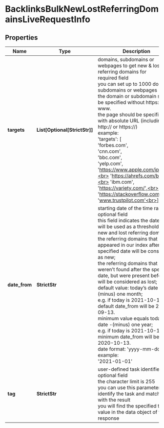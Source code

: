 # BacklinksBulkNewLostReferringDomainsLiveRequestInfo


## Properties

| Name | Type | Description | Notes |
|------------ | ------------- | ------------- | -------------|
**targets** | **List[Optional[StrictStr]]** | domains, subdomains or webpages to get  new & lost referring domains for<br>required field<br>you can set up to 1000 domains, subdomains or webpages<br>the domain or subdomain should be specified without https:// and www.<br>the page should be specified with absolute URL (including http:// or https://)<br>example:<br>'targets': [<br>  'forbes.com',<br>  'cnn.com',<br>  'bbc.com',<br>  'yelp.com',<br>  'https://www.apple.com/iphone/',<br>  'https://ahrefs.com/blog/',<br>  'ibm.com',<br>  'https://variety.com/',<br>  'https://stackoverflow.com/',<br>  'www.trustpilot.com'<br>] |[optional]|
**date_from** | **StrictStr** | starting date of the time range<br>optional field<br>this field indicates the date which will be used as a threshold for new and lost referring domains;<br>the referring domains that appeared in our index after the specified date will be considered as new;<br>the referring domains that weren’t found after the specified date, but were present before, will be considered as lost;<br>default value: today’s date -(minus) one month;<br>e.g. if today is 2021-10-13, default date_from will be 2021-09-13.<br>minimum value equals today’s date -(minus) one year;<br>e.g. if today is 2021-10-13, minimum date_from will be 2020-10-13.<br>date format: 'yyyy-mm-dd'<br>example:<br>'2021-01-01' |[optional]|
**tag** | **StrictStr** | user-defined task identifier<br>optional field<br>the character limit is 255<br>you can use this parameter to identify the task and match it with the result<br>you will find the specified tag value in the data object of the response |[optional]|